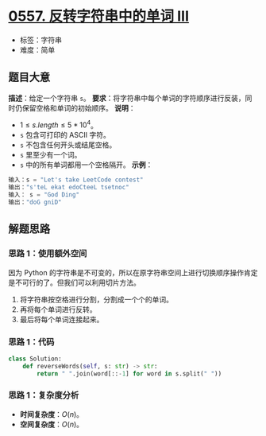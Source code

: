 # [0557. 反转字符串中的单词 III](https://leetcode.cn/problems/reverse-words-in-a-string-iii/)
- 标签：字符串
- 难度：简单
## 题目大意
**描述**：给定一个字符串 `s`。
**要求**：将字符串中每个单词的字符顺序进行反装，同时仍保留空格和单词的初始顺序。
**说明**：
- $1 \le s.length \le 5 * 10^4$。
- `s` 包含可打印的 ASCII 字符。
- `s` 不包含任何开头或结尾空格。
- `s` 里至少有一个词。
- `s` 中的所有单词都用一个空格隔开。
**示例**：
```python
输入：s = "Let's take LeetCode contest"
输出："s'teL ekat edoCteeL tsetnoc"
输入： s = "God Ding"
输出："doG gniD"
```
## 解题思路
### 思路 1：使用额外空间
因为 Python 的字符串是不可变的，所以在原字符串空间上进行切换顺序操作肯定是不可行的了。但我们可以利用切片方法。
1. 将字符串按空格进行分割，分割成一个个的单词。
2. 再将每个单词进行反转。
3. 最后将每个单词连接起来。
### 思路 1：代码
```python
class Solution:
    def reverseWords(self, s: str) -> str:
        return " ".join(word[::-1] for word in s.split(" "))
```
### 思路 1：复杂度分析
- **时间复杂度**：$O(n)$。
- **空间复杂度**：$O(n)$。